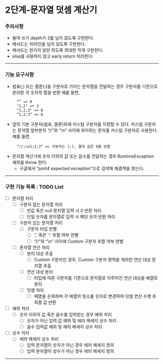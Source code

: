2단계-문자열 덧셈 계산기
===
### 주의사항
- 들여 쓰기 depth가 2를 넘지 않도록 구현한다.
- 메서드는 10라인을 넘지 않도록 구현한다.
- 메서드는 한가지 일만 하도록 최대한 작게 구현한다.
- else를 사용하지 않고 early return 처리한다.
---

### 기능 요구사항
- 쉼표(,) 또는 콜론(:)을 구분자로 가지는 문자열을 전달하는 경우 구분자를 기준으로 분리한 각 숫자의 합을 반환
  예를 들면,
  ```
    “” => 0
    "1,2" => 3
    "1,2,3" => 6
    “1,2:3” => 6
  ```
- 앞의 기본 구분자(쉼표, 콜론)외에 커스텀 구분자를 지정할 수 있다. 커스텀 구분자는 문자열 앞부분의 “//”와 “\n” 사이에 위치하는 문자를 커스텀 구분자로 사용한다.
  예를 들면,
  ```
    “//;\n1;2;3” => 구분자는 (;), 결과 값은 6을 반환
  ```
- 문자열 계산기에 숫자 이외의 값 또는 음수를 전달하는 경우 RuntimeException 예외를 throw 한다.
  - 구글에서 “junit4 expected exception”으로 검색해 해결책을 찾는다.
---

### 구현 기능 목록 : TODO List
- [ ] 문자열 처리
  - [ ] 구분자 없는 문자열 처리
    - [ ] 빈값 혹은 null 문자열 입력 시 0 반환 처리
    - [ ] 단일 숫자를 문자열로 입력 시 해당 숫자 반환 처리
  - [ ] 구분자 있는 문자열 처리
    - [ ] 구분자 타입 판별
      - [ ] ',' 혹은 ':' 포함 여부 판별
      - [ ] “//”와 “\n” 사이에 Custom 구분자 포함 여부 판별
  - [ ] 문자열 연산 처리
    - [ ] 분리 대상 추출
      - [ ] Custom 구분자인 경우, Custom 구분자 영역을 제외한 연산 대상 문자열 추출
    - [ ] 연산 대상 분리
      - [ ] 타입에 따른 구분자를 기준으로 문자열로 이루어진 연산 대상을 배열로 분리
    - [ ] 덧셈 처리
      - [ ] 배열을 순회하며 각 배열의 원소를 숫자로 변경하여 덧셈 연산 수행 후 최종 값 반환
  
- [ ] 예외 처리
  - [ ] 숫자 이외의 값 혹은 음수를 입력받는 경우 예외 처리
    - [ ] 숫자가 아닌 입력 값 예외 및 에러 메세지 상수 처리
    - [ ] 음수 입력값 예외 및 에러 메세지 상수 처리
    
- [ ] 상수 처리
  - [ ] 에러 메세지 상수 처리
    - [ ] 입력 문자열이 숫자가 아닌 경우 에러 메세지 정의
    - [ ] 입력 문자열이 양수가 아닌 경우 에러 메세지 정의
---